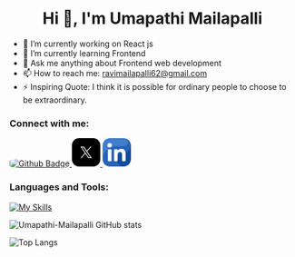  <h1 align="center">Hi 👋, I'm Umapathi Mailapalli</h1>

- 🔭 I’m currently working on React js
- 🌱 I’m currently learning Frontend
- 💬 Ask me anything about Frontend web development
- 📫 How to reach me: ravimailapalli62@gmail.com
- ⚡ Inspiring Quote: I think it is possible for ordinary people to choose to be extraordinary.
  
### Connect with me:
<div id="badges">
  <a href="https://github.com/Umapathi-Mailapalli002">
    <img style="height:50px; border-radius: 25%;" src="https://cdn-icons-png.flaticon.com/128/2504/2504911.png" alt="Github Badge"/>
  </a>
   <a href="https://x.com/mailapalli_002?s=09">
    <img style="height:50px; border-radius: 25%;" src="twitter.png" alt="Twitter Badge"/>
  </a>
 <a href="www.linkedin.com/in/umapathi-mailapalli-379851281">
    <img style="height:50px; border-radius: 25%;" src="linkedin(1).png" alt="linkdin Badge"/>
  </a>
</div>

### Languages and Tools:
[![My Skills](https://skillicons.dev/icons?i=html,css,bootstrap,tailwind,javascript,react,java,firebase,github,git&perline=5)](https://skillicons.dev)

![Umapathi-Mailapalli GitHub stats](https://github-readme-stats.vercel.app/api?username=Umapathi-Mailapalli002&show_icons=true&theme=dark)

![Top Langs](https://github-readme-stats.vercel.app/api/top-langs/?username=Umapathi-Mailapalli002&theme=dark)
